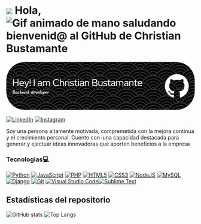 # <img src="https://media.giphy.com/media/VL9Lf1Prtt0n6uiLXE/giphy.gif?cid=ecf05e47hah9v0kooe5e7zgvsh3wvokr3r0x9gcspt6nwvz2&ep=v1_stickers_search&rid=giphy.gif&ct=s" width="100"/> Hola, <img src="https://raw.githubusercontent.com/nixin72/nixin72/master/wave.gif" alt="Gif animado de mano saludando" height="45"> bienvenid@ al GitHub de Christian Bustamante

 ![Banner de Christian Bustamante](github-header-image.png)

[![LinkedIn](https://img.shields.io/badge/linkedin-%230077B5.svg?style=for-the-badge&logo=linkedin&logoColor=white)](https://www.linkedin.com/in/christian-daniel-monarrez-bustamante-0abaab13b)
[![Instagram](https://img.shields.io/badge/Instagram-%23E4405F.svg?style=for-the-badge&logo=Instagram&logoColor=white)](https://www.instagram.com/criss.bus/)

Soy una persona altamente motivada, compremetida con la mejora continua y el crecimiento personal. Cuento con iuna capacidad destacada para generar y ejectuar ideas innovadoras que aporten beneficios a la empresa

### Tecnologias💻

[![Python](https://img.shields.io/badge/python-3670A0?style=for-the-badge&logo=python&logoColor=ffdd54)](https://www.python.org/) [![JavaScript](https://img.shields.io/badge/javascript-%23323330.svg?style=for-the-badge&logo=javascript&logoColor=%23F7DF1E)](https://developer.mozilla.org/en-US/docs/Web/JavaScript) [![PHP](https://img.shields.io/badge/php-%23777BB4.svg?style=for-the-badge&logo=php&logoColor=white)](https://www.php.net/) [![HTML5](https://img.shields.io/badge/html5-%23E34F26.svg?style=for-the-badge&logo=html5&logoColor=white)](https://developer.mozilla.org/en-US/docs/Glossary/HTML5) [![CSS3](https://img.shields.io/badge/css3-%231572B6.svg?style=for-the-badge&logo=css3&logoColor=white)](https://developer.mozilla.org/es/docs/Web/CSS) [![NodeJS](https://img.shields.io/badge/node.js-6DA55F?style=for-the-badge&logo=node.js&logoColor=white)](https://nodejs.org/en/) [![MySQL](https://img.shields.io/badge/mysql-4479A1.svg?style=for-the-badge&logo=mysql&logoColor=white)](https://www.mysql.com/) [![Django](https://img.shields.io/badge/django-%23092E20.svg?style=for-the-badge&logo=django&logoColor=white)](https://www.djangoproject.com/) [![Git](https://img.shields.io/badge/git-%23F05033.svg?style=for-the-badge&logo=git&logoColor=white)](https://git-scm.com/) [![Visual Studio Code](https://img.shields.io/badge/Visual%20Studio%20Code-0078d7.svg?style=for-the-badge&logo=visual-studio-code&logoColor=white)](https://code.visualstudio.com/)[![Sublime Text](https://img.shields.io/badge/sublime_text-%23575757.svg?style=for-the-badge&logo=sublime-text&logoColor=important)](https://www.sublimetext.com/)

## Estadísticas del repositorio

![GitHub stats](https://github-readme-stats.vercel.app/api?username=ChristianBustamante29&include_all_commits=true&count_private=true&show_icons=true&line_height=20&theme=dark)
![Top Langs](https://github-readme-stats.vercel.app/api/top-langs/?username=ChristianBustamante29&layout=compact&theme=dark)